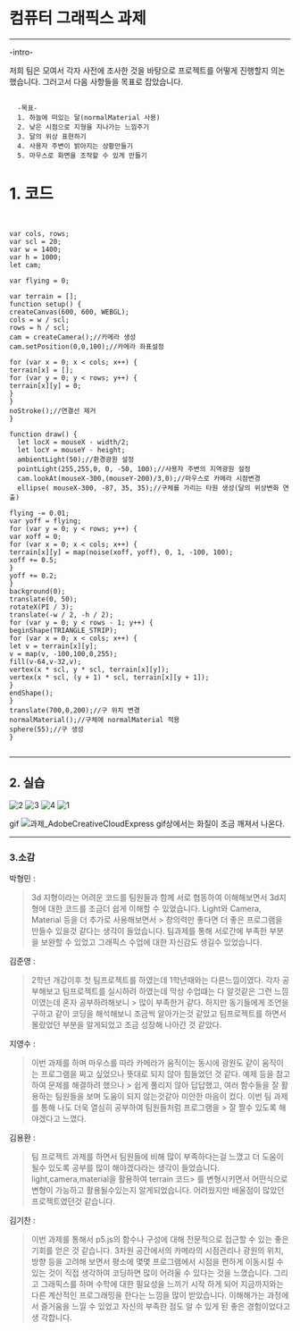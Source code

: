 컴퓨터 그래픽스 과제
=============
***

-intro-

저희 팀은 모여서 각자 사전에 조사한 것을 바탕으로 프로젝트를 어떻게 진행할지 의논했습니다. 그러고서 다음 사항들을 목표로 잡았습니다. 
<pre><code>
  -목표-
  1. 하늘에 떠있는 달(normalMaterial 사용) 
  2. 낮은 시점으로 지형을 지나가는 느낌주기 
  3. 달의 위상 표현하기
  4. 사용자 주변이 밝아지는 상황만들기
  5. 마우스로 화면을 조작할 수 있게 만들기
</code></pre>

# 1. 코드

<pre><code>

var cols, rows;
var scl = 20;
var w = 1400;
var h = 1000;
let cam;

var flying = 0;

var terrain = [];
function setup() {
createCanvas(600, 600, WEBGL);
cols = w / scl;
rows = h / scl;
cam = createCamera();//카메라 생성
cam.setPosition(0,0,100);//카메라 좌표설정

for (var x = 0; x < cols; x++) {
terrain[x] = [];
for (var y = 0; y < rows; y++) {
terrain[x][y] = 0;
}
}
noStroke();//연결선 제거
}

function draw() {
  let locX = mouseX - width/2;
  let locY = mouseY - height;
  ambientLight(50);//환경광원 설정
  pointLight(255,255,0, 0, -50, 100);//사용자 주변의 지역광원 설정
  cam.lookAt(mouseX-300,(mouseY-200)/3,0);//마우스로 카메라 시점변경
  ellipse( mouseX-300, -87, 35, 35);//구체를 가리는 타원 생성(달의 위상변화 연출)

flying -= 0.01;
var yoff = flying;
for (var y = 0; y < rows; y++) {
var xoff = 0;
for (var x = 0; x < cols; x++) {
terrain[x][y] = map(noise(xoff, yoff), 0, 1, -100, 100);
xoff += 0.5;
}
yoff += 0.2;
}
background(0);
translate(0, 50);
rotateX(PI / 3);
translate(-w / 2, -h / 2);
for (var y = 0; y < rows - 1; y++) {
beginShape(TRIANGLE_STRIP);
for (var x = 0; x < cols; x++) {
let v = terrain[x][y];
v = map(v, -100,100,0,255);
fill(v-64,v-32,v);
vertex(x * scl, y * scl, terrain[x][y]);
vertex(x * scl, (y + 1) * scl, terrain[x][y + 1]);
}
endShape();
}
translate(700,0,200);//구 위치 변경
normalMaterial();//구체에 normalMaterial 적용
sphere(55);//구 생성
}

</code></pre>
***

## 2. 실습

![2](https://user-images.githubusercontent.com/50646883/161415362-96ca52f1-e5c4-48f9-b344-1847cebd7c5b.png)
![3](https://user-images.githubusercontent.com/50646883/161415364-2587eb3b-85a7-4791-aea4-4fb274d814b4.png)
![4](https://user-images.githubusercontent.com/50646883/161415365-8e3d8f21-cfde-4e47-b5bb-896c6d9c99f7.png)
![1](https://user-images.githubusercontent.com/50646883/161415366-d516fd8c-ec1a-4ed5-b030-81c12b054de4.png)

gif
![과제_AdobeCreativeCloudExpress](https://user-images.githubusercontent.com/50646883/161415402-9ebe77d0-6586-4641-81bd-162698256ad6.gif)
gif상에서는 화질이 조금 깨져서 나온다.

***

### 3.소감

박형민 : 
> 3d 지형이라는 어려운 코드를 팀원들과 함께 서로 협동하여 이해해보면서 3d지형에 대한 코드를 조금더 쉽게 이해할 수 있었습니다. Light와 Camera, Material 등을 더 추가로 사용해보면서 > 창의력만 좋다면 더 좋은 프로그램을 만들수 있을것 같다는 생각이 들었습니다. 팀과제를 통해 서로간에 부족한 부분을 보완할 수 있었고 그래픽스 수업에 대한 자신감도 생길수 있었습니다.

김준영 : 
> 2학년 개강이후 첫 팀프로젝트를 하였는데 1학년때와는 다른느낌이였다. 각자 공부해보고 팀프로젝트를 실시하려 하였는데 막상 수업떄는 다 알것같은 그런 느낌이였는데 혼자 공부하려해보니 > 많이 부족한거 같다. 하지만 동기들에게 조언을 구하고 같이 코딩을 해석해보니 조금씩 알아가는것 같았고 팀프로젝트를 하면서 몰랐었던 부분을 알게되었고 조금 성장해 나아간 것 같았다.

지영수 :
> 이번 과제를 하며 마우스를 따라 카메라가 움직이는 동시에 광원도 같이 움직이는 프로그램을 짜고 싶었으나 뜻대로 되지 않아 힘들었던 것 같다. 예제 등을 참고하여 문제를 해결하려 했으나 > 쉽게 풀리지 않아 답답했고, 여러 함수들을 잘 활용하는 팀원들을 보며 도움이 되지 않는것같아 미안한 마음이 컸다. 이번 팀 과제를 통해 나도 더욱 열심히 공부하여 팀원들처럼 프로그램을 > 잘 짤수 있도록 해야겠다고 느꼈다.

김용환 :
> 팀 프로젝트 과제를 하면서 팀원들에 비해 많이 부족하다는걸 느꼈고 더 도움이 될수 있도록 공부를 많이 해야겠다라는 생각이 들었습니다. light,camera,material을 활용하여 terrain 코드> 를 변형시키면서 어떤식으로 변형이 가능하고 활용될수있는지  알게되었습니다. 어려웠지만 배울점이 많았던 프로젝트였던것 같습니다.

김기찬 :
> 이번 과제를 통해서 p5.js의 함수나 구성에 대해 전문적으로 접근할 수 있는 좋은 기회를 얻은 것 같습니다. 3차원 공간에서의 카메라의 시점관리나 광원의 위치, 방향 등을 고려해 보면서
> 평소에 몇몇 프로그램에서 시점을 편하게 이동시킬 수 있는 것이 직접 생각하여 코딩하면 많이 어려울 수 있다는 것을 느꼈습니다. 그리고 그래픽스를 하며 수학에 대한 필요성을 느끼기 시작
> 하게 되어 지금까지와는 다른 계산적인 프로그래밍을 한다는 느낌을 많이 받았습니다. 이해해가는 과정에서 즐거움을 느낄 수 있었고 자신의 부족한 점도 알 수 있게 된 좋은 경험이었다고 생
> 각합니다.
